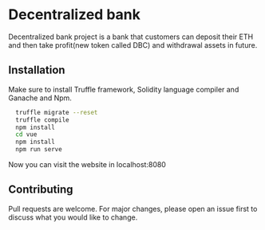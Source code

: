 # Decentralized bank

Decentralized bank project is a bank that customers can deposit their ETH and then take profit(new token called DBC) and
withdrawal assets in future.

## Installation

Make sure to install Truffle framework, Solidity language compiler and Ganache and Npm.

```bash
  truffle migrate --reset
  truffle compile
  npm install
  cd vue
  npm install
  npm run serve
```
Now you can visit the website in localhost:8080

## Contributing

Pull requests are welcome. For major changes, please open an issue first to discuss what you would like to change.
